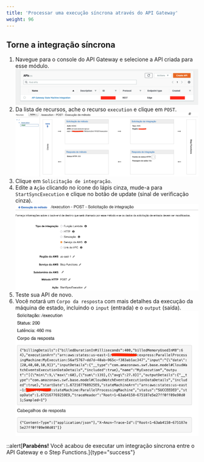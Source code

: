 ```yaml
---
title: 'Processar uma execução síncrona através do API Gateway'
weight: 96
---
```


## Torne a integração síncrona

1. Navegue para o console do API Gateway e selecione a API criada para esse módulo.
   ![API Console](/static/img/module-7/api-console-4.png)
2. Da lista de recursos, ache o recurso `execution` e clique em `POST`.
   ![API Execution](/static/img/module-7/pt-br/api-execution-new.png)
3. Clique em `Solicitação de integração`.
4. Edite a `Ação` clicando no ícone do lápis cinza, mude-a para `StartSyncExecution` e clique no botão de update (sinal de verificação cinza).
   ![API Execution Sync](/static/img/module-7/pt-br/api-integration-setup-sync.png)
5. Teste sua API de novo.
6. Você notará um `Corpo da resposta` com mais detalhes da execução da máquina de estado, incluindo o `input` (entrada) e o `output` (saída).
   ![API Test Result Sync](/static/img/module-7/pt-br/api-test-result-sync.png)

::alert[**Parabéns!** Você acabou de executar um integração síncrona entre o API Gateway e o Step Functions.]{type="success"}
